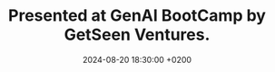 ---
title: >-
    Presented at GenAI BootCamp by GetSeen Ventures.
date: 2024-08-20 18:30:00 +0200
---